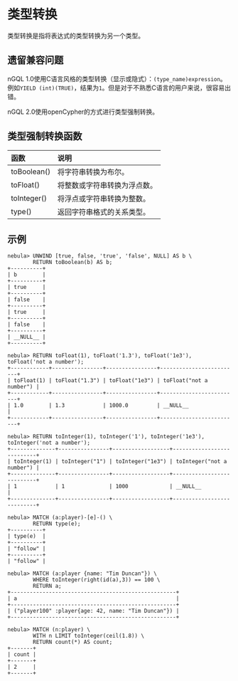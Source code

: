 # 类型转换

类型转换是指将表达式的类型转换为另一个类型。

## 遗留兼容问题

nGQL 1.0使用C语言风格的类型转换（显示或隐式）：`(type_name)expression`。例如`YIELD (int)(TRUE)`，结果为`1`。但是对于不熟悉C语言的用户来说，很容易出错。

nGQL 2.0使用openCypher的方式进行类型强制转换。

## 类型强制转换函数

| 函数 | 说明 |
| :--- | :--- |
| toBoolean() | 将字符串转换为布尔。 |
| toFloat() | 将整数或字符串转换为浮点数。 |
| toInteger() | 将浮点或字符串转换为整数。|
| type() |  返回字符串格式的关系类型。  |

## 示例

```ngql
nebula> UNWIND [true, false, 'true', 'false', NULL] AS b \
        RETURN toBoolean(b) AS b;
+----------+
| b        |
+----------+
| true     |
+----------+
| false    |
+----------+
| true     |
+----------+
| false    |
+----------+
| __NULL__ |
+----------+

nebula> RETURN toFloat(1), toFloat('1.3'), toFloat('1e3'), toFloat('not a number');
+------------+----------------+----------------+-------------------------+
| toFloat(1) | toFloat("1.3") | toFloat("1e3") | toFloat("not a number") |
+------------+----------------+----------------+-------------------------+
| 1.0        | 1.3            | 1000.0         | __NULL__                |
+------------+----------------+----------------+-------------------------+

nebula> RETURN toInteger(1), toInteger('1'), toInteger('1e3'), toInteger('not a number');
+--------------+----------------+------------------+---------------------------+
| toInteger(1) | toInteger("1") | toInteger("1e3") | toInteger("not a number") |
+--------------+----------------+------------------+---------------------------+
| 1            | 1              | 1000             | __NULL__                  |
+--------------+----------------+------------------+---------------------------+

nebula> MATCH (a:player)-[e]-() \
        RETURN type(e);
+----------+
| type(e)  |
+----------+
| "follow" |
+----------+
| "follow" |

nebula> MATCH (a:player {name: "Tim Duncan"}) \
        WHERE toInteger(right(id(a),3)) == 100 \
        RETURN a;
+----------------------------------------------------+
| a                                                  |
+----------------------------------------------------+
| ("player100" :player{age: 42, name: "Tim Duncan"}) |
+----------------------------------------------------+

nebula> MATCH (n:player) \
        WITH n LIMIT toInteger(ceil(1.8)) \
        RETURN count(*) AS count;
+-------+
| count |
+-------+
| 2     |
+-------+
```
